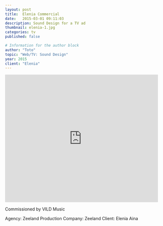 ```yaml
---
layout: post
title:  Elenia Commercial
date:   2015-03-01 09:11:03
description: Sound Design for a TV ad
thumbnail: elenia-1.jpg
categories: tv
published: false

# Information for the author block
author: "Toto"
topic: "Web/TV: Sound Design"
year: 2015
client: "Elenia"
---
```


<div class="resp-container">
<iframe class="resp-iframe" width="100%" height="420" src="https://www.youtube.com/embed/TWgtdTWhBZo" frameborder="0" allow="autoplay; encrypted-media" allowfullscreen></iframe>
</div>

Commissioned by VILD Music

Agency: Zeeland
Production Company: Zeeland
Client: Elenia Aina
